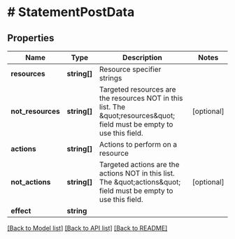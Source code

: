 # # StatementPostData

## Properties

Name | Type | Description | Notes
------------ | ------------- | ------------- | -------------
**resources** | **string[]** | Resource specifier strings |
**not_resources** | **string[]** | Targeted resources are the resources NOT in this list. The \&quot;resources\&quot; field must be empty to use this field. | [optional]
**actions** | **string[]** | Actions to perform on a resource |
**not_actions** | **string[]** | Targeted actions are the actions NOT in this list. The \&quot;actions\&quot; field must be empty to use this field. | [optional]
**effect** | **string** |  |

[[Back to Model list]](../../README.md#models) [[Back to API list]](../../README.md#endpoints) [[Back to README]](../../README.md)
